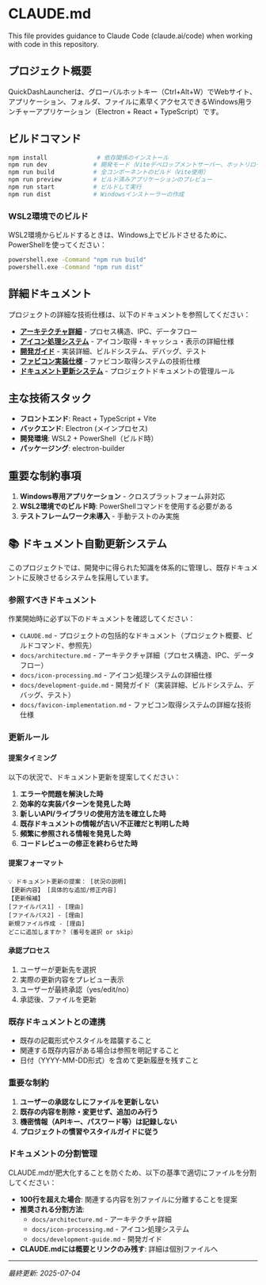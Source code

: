 # CLAUDE.md

This file provides guidance to Claude Code (claude.ai/code) when working with code in this repository.

## プロジェクト概要

QuickDashLauncherは、グローバルホットキー（Ctrl+Alt+W）でWebサイト、アプリケーション、フォルダ、ファイルに素早くアクセスできるWindows用ランチャーアプリケーション（Electron + React + TypeScript）です。

## ビルドコマンド

```bash
npm install              # 依存関係のインストール
npm run dev             # 開発モード（Viteデベロップメントサーバー、ホットリロード付き）
npm run build           # 全コンポーネントのビルド（Vite使用）
npm run preview         # ビルド済みアプリケーションのプレビュー
npm run start           # ビルドして実行
npm run dist            # Windowsインストーラーの作成
```

### WSL2環境でのビルド

WSL2環境からビルドするときは、Windows上でビルドさせるために、PowerShellを使ってください：

```bash
powershell.exe -Command "npm run build"
powershell.exe -Command "npm run dist"
```

## 詳細ドキュメント

プロジェクトの詳細な技術仕様は、以下のドキュメントを参照してください：

- **[アーキテクチャ詳細](docs/architecture.md)** - プロセス構造、IPC、データフロー
- **[アイコン処理システム](docs/icon-processing.md)** - アイコン取得・キャッシュ・表示の詳細仕様
- **[開発ガイド](docs/development-guide.md)** - 実装詳細、ビルドシステム、デバッグ、テスト
- **[ファビコン実装仕様](docs/favicon-implementation.md)** - ファビコン取得システムの技術仕様
- **[ドキュメント更新システム](docs/update-system.md)** - プロジェクトドキュメントの管理ルール

## 主な技術スタック

- **フロントエンド**: React + TypeScript + Vite
- **バックエンド**: Electron (メインプロセス)
- **開発環境**: WSL2 + PowerShell（ビルド時）
- **パッケージング**: electron-builder

## 重要な制約事項

1. **Windows専用アプリケーション** - クロスプラットフォーム非対応
2. **WSL2環境でのビルド時**: PowerShellコマンドを使用する必要がある
3. **テストフレームワーク未導入** - 手動テストのみ実施

## 📚 ドキュメント自動更新システム

このプロジェクトでは、開発中に得られた知識を体系的に管理し、既存ドキュメントに反映させるシステムを採用しています。

### 参照すべきドキュメント

作業開始時に必ず以下のドキュメントを確認してください：

- `CLAUDE.md` - プロジェクトの包括的なドキュメント（プロジェクト概要、ビルドコマンド、参照先）
- `docs/architecture.md` - アーキテクチャ詳細（プロセス構造、IPC、データフロー）
- `docs/icon-processing.md` - アイコン処理システムの詳細仕様
- `docs/development-guide.md` - 開発ガイド（実装詳細、ビルドシステム、デバッグ、テスト）
- `docs/favicon-implementation.md` - ファビコン取得システムの詳細な技術仕様

### 更新ルール

#### 提案タイミング
以下の状況で、ドキュメント更新を提案してください：

1. **エラーや問題を解決した時**
2. **効率的な実装パターンを発見した時**
3. **新しいAPI/ライブラリの使用方法を確立した時**
4. **既存ドキュメントの情報が古い/不正確だと判明した時**
5. **頻繁に参照される情報を発見した時**
6. **コードレビューの修正を終わらせた時**

#### 提案フォーマット
```
💡 ドキュメント更新の提案： [状況の説明]
【更新内容】 [具体的な追加/修正内容]
【更新候補】
[ファイルパス1] - [理由]
[ファイルパス2] - [理由]
新規ファイル作成 - [理由]
どこに追加しますか？（番号を選択 or skip）
```

#### 承認プロセス
1. ユーザーが更新先を選択
2. 実際の更新内容をプレビュー表示
3. ユーザーが最終承認（yes/edit/no）
4. 承認後、ファイルを更新

### 既存ドキュメントとの連携

- 既存の記載形式やスタイルを踏襲すること
- 関連する既存内容がある場合は参照を明記すること
- 日付（YYYY-MM-DD形式）を含めて更新履歴を残すこと

### 重要な制約

1. **ユーザーの承認なしにファイルを更新しない**
2. **既存の内容を削除・変更せず、追加のみ行う**
3. **機密情報（APIキー、パスワード等）は記録しない**
4. **プロジェクトの慣習やスタイルガイドに従う**

### ドキュメントの分割管理

CLAUDE.mdが肥大化することを防ぐため、以下の基準で適切にファイルを分割してください：

- **100行を超えた場合**: 関連する内容を別ファイルに分離することを提案
- **推奨される分割方法**:
  - `docs/architecture.md` - アーキテクチャ詳細
  - `docs/icon-processing.md` - アイコン処理システム
  - `docs/development-guide.md` - 開発ガイド
- **CLAUDE.mdには概要とリンクのみ残す**: 詳細は個別ファイルへ

---

*最終更新: 2025-07-04*